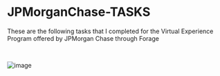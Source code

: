 # JPMorganChase-TASKS
These are the following tasks that I completed for the Virtual Experience Program offered by JPMorgan Chase through Forage 

<br>

![image](https://user-images.githubusercontent.com/52962354/137317888-de8d1768-3571-48a3-b146-971d9b1efeb1.png)
